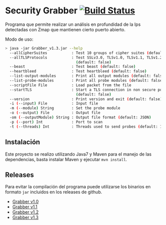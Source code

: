 # Security Grabber [![Build Status](https://travis-ci.org/eacha/Grabber.svg?branch=master)](https://travis-ci.org/eacha/Grabber)


Programa que permite realizar un análisis en profundidad de la Ips detectadas con Zmap que mantienen cierto puerto abierto.

Modo de uso:
```sh
> java -jar Grabber_v1.3.jar --help
  --allCipherSuites           : Test 10 groups of cipher suites (default: false)
  --allTLSProtocols           : Test SSLv3.0, TLSv1.0, TLSv1.1, TLSv1.2
                                (default: false)
  --beast                     : Test beast (default: false)
  --heartbleed                : Test heartbleed (default: false)
  --list-output-modules       : Print all output modules (default: false)
  --list-probe-modules        : Print all probe modules (default: false)
  --scriptFile File           : Load packet from the file
  --startTLS                  : Start a TLS connection in non secure port
                                (default: false)
  --version                   : Print version and exit (default: false)
  -i (--input) File           : Input file
  -m (--module) String        : Set the probe module
  -o (--output) File          : Output file
  -om (--outputModule) String : Output file format (default: JSON)
  -p (--port) Int             : Port to scan
  -t (--threads) Int          : Threads used to send probes (default: 1)
```

## Instalación
Este proyecto se realizo utilizando Java7 y Maven para el manejo de las dependencias, basta instalar Maven y ejecutar `mvn install`.

## Releases
Para evitar la compilación del programa puede utilizarse los binarios en formato `jar` incluidos en los releases de github.
* [Grabber v1.0](https://github.com/eacha/Grabber/releases/tag/v1.0)
* [Grabber v1.1](https://github.com/eacha/Grabber/releases/tag/v1.1)
* [Grabber v1.2](https://github.com/eacha/Grabber/releases/tag/v1.2)
* [Grabber v1.3](https://github.com/eacha/Grabber/releases/tag/v1.3)

